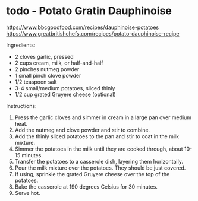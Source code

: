 # todo - Potato Gratin Dauphinoise

https://www.bbcgoodfood.com/recipes/dauphinoise-potatoes
https://www.greatbritishchefs.com/recipes/potato-dauphinoise-recipe

Ingredients:

* 2 cloves garlic, pressed
* 2 cups cream, milk, or half-and-half
* 2 pinches nutmeg powder
* 1 small pinch clove powder
* 1/2 teaspoon salt
* 3-4 small/medium potatoes, sliced thinly
* 1/2 cup grated Gruyere cheese (optional)

Instructions:

1. Press the garlic cloves and simmer in cream in a large pan over medium heat.
2. Add the nutmeg and clove powder and stir to combine.
3. Add the thinly sliced potatoes to the pan and stir to coat in the milk mixture.
4. Simmer the potatoes in the milk until they are cooked through, about 10-15 minutes.
5. Transfer the potatoes to a casserole dish, layering them horizontally.
6. Pour the milk mixture over the potatoes. They should be just covered.
7. If using, sprinkle the grated Gruyere cheese over the top of the potatoes.
8. Bake the casserole at 190 degrees Celsius for 30 minutes.
9. Serve hot.
